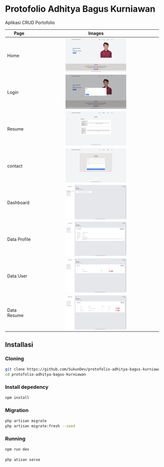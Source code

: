 # Protofolio Adhitya Bagus Kurniawan

Aplikasi CRUD Portofolio

| Page         |                               Images                               |
| ------------ | :----------------------------------------------------------------: |
| Home         |    <img src="public/assets/images/home.png" width="50%"></img>     |
| Login        |    <img src="public/assets/images/login.png" width="50%"></img>    |
| Resume       |   <img src="public/assets/images/resume.png" width="50%"></img>    |
| contact      |   <img src="public/assets/images/contact.png" width="50%"></img>   |
| Dashboard    |  <img src="public/assets/images/dashboard.png" width="50%"></img>  |
| Data Profile |   <img src="public/assets/images/profile.png" width="50%"></img>   |
| Data User    |    <img src="public/assets/images/user.png" width="50%"></img>     |
| Data Resume  | <img src="public/assets/images/data-resume.png" width="50%"></img> |

## Installasi

### Cloning

```bash
git clone https://github.com/SukunDev/protofolio-adhitya-bagus-kurniawan.git
cd protofolio-adhitya-bagus-kurniawan
```

### Install depedency

```bash
npm install
```

### Migration

```bash
php artisan migrate
php artisan migrate:fresh --seed
```

### Running

```bash
npm run dev

php atisan serve
```
